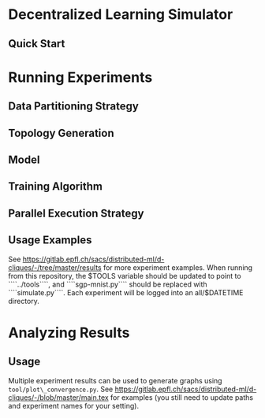 # Decentralized Learning Simulator

## Quick Start





# Running Experiments

## Data Partitioning Strategy


## Topology Generation


## Model


## Training Algorithm


## Parallel Execution Strategy


## Usage Examples

See https://gitlab.epfl.ch/sacs/distributed-ml/d-cliques/-/tree/master/results
for more experiment examples. When running from this repository, the $TOOLS
variable should be updated to point to ````../tools````, and ````sgp-mnist.py```` should be
replaced with ````simulate.py````. Each experiment will be logged into an all/$DATETIME directory.




# Analyzing Results

## Usage

Multiple experiment results can be used to generate graphs using
````tool/plot\_convergence.py````.  See
https://gitlab.epfl.ch/sacs/distributed-ml/d-cliques/-/blob/master/main.tex for
examples (you still need to update paths and experiment names for your
setting).
